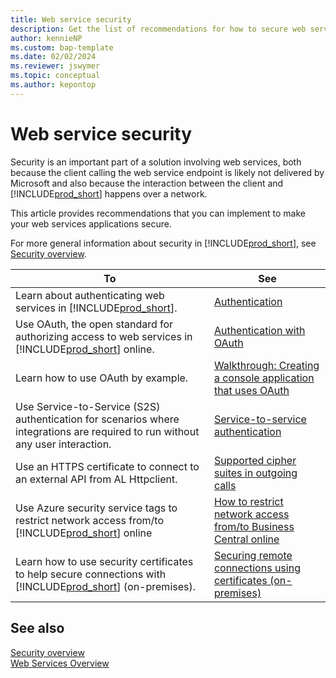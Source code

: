 ```yaml
---
title: Web service security
description: Get the list of recommendations for how to secure web services in your Business Central solution.
author: kennieNP
ms.custom: bap-template
ms.date: 02/02/2024
ms.reviewer: jswymer
ms.topic: conceptual
ms.author: kepontop
---
```


# Web service security

Security is an important part of a solution involving web services, both because the client calling the web service endpoint is likely not delivered by Microsoft and also because the interaction between the client and [!INCLUDE[prod_short](../includes/prod_short.md)] happens over a network.

This article provides recommendations that you can implement to make your web services applications secure.

For more general information about security in [!INCLUDE[prod_short](../includes/prod_short.md)], see  [Security overview](../security/security-and-protection.md).


|To|See|  
|--------------------|-------------|  
| Learn about authenticating web services in [!INCLUDE[prod_short](../includes/prod_short.md)]. | [Authentication](web-services-authentication.md) |
| Use OAuth, the open standard for authorizing access to web services in [!INCLUDE[prod_short](../includes/prod_short.md)] online. | [Authentication with OAuth](authenticate-web-services-using-oauth.md) |
| Learn how to use OAuth by example. | [Walkthrough: Creating a console application that uses OAuth](walkthrough-authenticate-web-services-using-oauth.md) |
| Use Service-to-Service (S2S) authentication for scenarios where integrations are required to run without any user interaction. | [Service-to-service authentication](../administration/automation-apis-using-s2s-authentication.md) |
| Use an HTTPS certificate to connect to an external API from AL Httpclient. | [Supported cipher suites in outgoing calls](../developer/devenv-supported-cipher-suites.md) |
| Use Azure security service tags to restrict network access from/to [!INCLUDE[prod_short](../includes/prod_short.md)] online | [How to restrict network access from/to Business Central online](../security/security-service-tags.md) |
| Learn how to use security certificates to help secure connections with [!INCLUDE[prod_short](../includes/prod_short.md)] (on-premises). | [Securing remote connections using certificates (on-premises)](../deployment/implement-security-certificates-production-environment.md) |




## See also

[Security overview](../security/security-and-protection.md)  
[Web Services Overview](web-services.md)  
